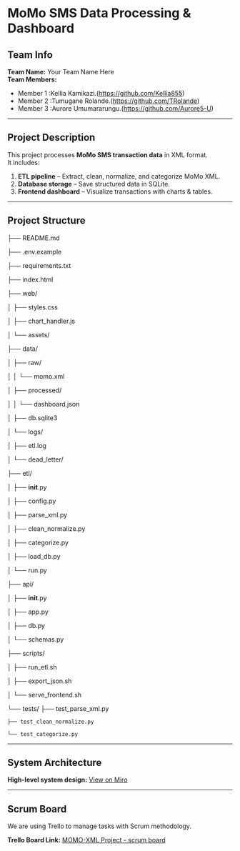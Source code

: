 # MoMo SMS Data Processing & Dashboard

## Team Info
**Team Name:** Your Team Name Here  
**Team Members:**  
  - Member 1 :Kellia Kamikazi.(https://github.com/Kellia855)  
  - Member 2 :Tumugane Rolande.(https://github.com/TRolande)  
  - Member 3 :Aurore Umumararungu.(https://github.com/Aurore5-U)  
  
---

## Project Description
This project processes **MoMo SMS transaction data** in XML format.  
It includes:  
1. **ETL pipeline** – Extract, clean, normalize, and categorize MoMo XML.  
2. **Database storage** – Save structured data in SQLite.  
3. **Frontend dashboard** – Visualize transactions with charts & tables.  

---

## Project Structure

├── README.md

├── .env.example

├── requirements.txt

├── index.html

├── web/

│   ├── styles.css

│   ├── chart_handler.js

│   └── assets/

├── data/

│   ├── raw/

│   │   └── momo.xml

│   ├── processed/

│   │   └── dashboard.json

│   ├── db.sqlite3

│   └── logs/

│       ├── etl.log

│       └── dead_letter/  

├── etl/

│   ├── __init__.py

│   ├── config.py

│   ├── parse_xml.py

│   ├── clean_normalize.py

│   ├── categorize.py

│   ├── load_db.py

│   └── run.py

├── api/

│   ├── __init__.py

│   ├── app.py

│   ├── db.py

│   └── schemas.py

├── scripts/

│   ├── run_etl.sh

│   ├── export_json.sh

│   └── serve_frontend.sh

└── tests/
    ├── test_parse_xml.py
    
    ├── test_clean_normalize.py
    
    └── test_categorize.py
    

---

## System Architecture
 
 **High-level system design:** [View on Miro](https://miro.com/app/board/uXjVJK_IoDI=/)

---

## Scrum Board
We are using Trello to manage tasks with Scrum methodology.  

 **Trello Board Link:** [MOMO-XML Project - scrum board](https://trello.com/b/p4gLWs1S/momo-sms-project-scrum-board)
